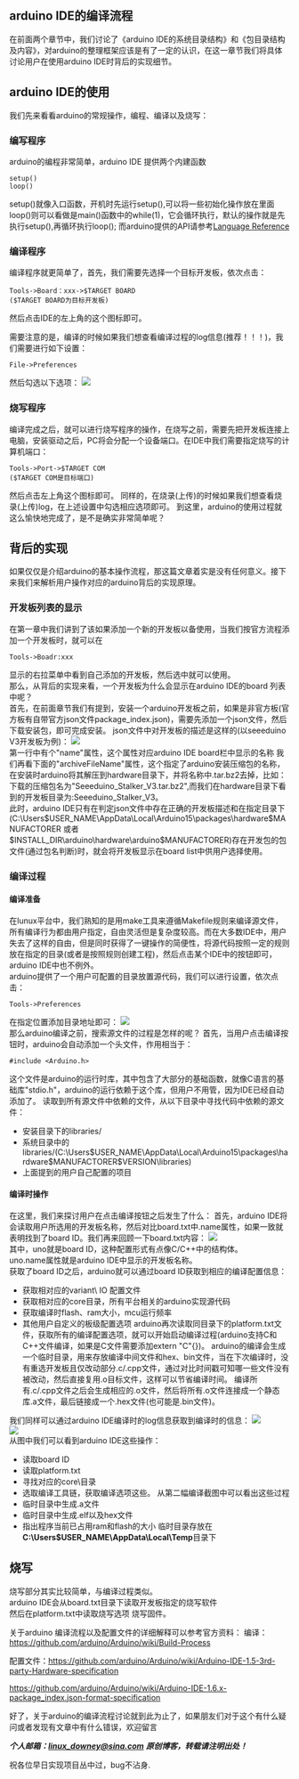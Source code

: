 ## arduino IDE的编译流程
在前面两个章节中，我们讨论了《arduino IDE的系统目录结构》和《包目录结构及内容》，对arduino的整理框架应该是有了一定的认识，在这一章节我们将具体讨论用户在使用arduino IDE时背后的实现细节。

## arduino IDE的使用
我们先来看看arduino的常规操作，编程、编译以及烧写：
### 编写程序
arduino的编程非常简单，arduino IDE 提供两个内建函数

    setup()
    loop()
setup()就像入口函数，开机时先运行setup(),可以将一些初始化操作放在里面
loop()则可以看做是main()函数中的while(1)，它会循环执行，默认的操作就是先执行setup(),再循环执行loop();
而arduino提供的API请参考[Language Reference](https://www.arduino.cc/reference/en/)  
### 编译程序
编译程序就更简单了，首先，我们需要先选择一个目标开发板，依次点击：

    Tools->Board：xxx->$TARGET BOARD
    ($TARGET BOARD为目标开发板)
然后点击IDE的左上角的这个图标即可。  


需要注意的是，编译的时候如果我们想查看编译过程的log信息(推荐！！！)，我们需要进行如下设置：

    File->Preferences
然后勾选以下选项：
![](https://raw.githubusercontent.com/linux-downey/bloc_test/master/article/arduino_build_process/set_compile_log.png)  
### 烧写程序
编译完成之后，就可以进行烧写程序的操作，在烧写之前，需要先把开发板连接上电脑，安装驱动之后，PC将会分配一个设备端口。在IDE中我们需要指定烧写的计算机端口：

    Tools->Port->$TARGET COM
    ($TARGET COM是目标端口)
然后点击左上角这个图标即可。
同样的，在烧录(上传)的时候如果我们想查看烧录(上传)log，在上述设置中勾选相应选项即可。
到这里，arduino的使用过程就这么愉快地完成了，是不是确实非常简单呢？
## 背后的实现
如果仅仅是介绍arduino的基本操作流程，那这篇文章着实是没有任何意义。接下来我们来解析用户操作对应的arduino背后的实现原理。
### 开发板列表的显示
在第一章中我们讲到了该如果添加一个新的开发板以备使用，当我们按官方流程添加一个开发板时，就可以在

    Tools->Boadr:xxx
显示的右拉菜单中看到自己添加的开发板，然后选中就可以使用。  
那么，从背后的实现来看，一个开发板为什么会显示在arduino IDE的board 列表中呢？  
首先，在前面章节我们有提到，安装一个arduino开发板之前，如果是非官方板(官方板有自带官方json文件package_index.json)，需要先添加一个json文件，然后下载安装包，即可完成安装。
json文件中对开发板的描述是这样的(以seeeduino V3开发板为例)：
![](https://raw.githubusercontent.com/linux-downey/bloc_test/master/article/arduino_build_process/stack_V3.png)  
第一行中有个"name"属性，这个属性对应arduino IDE board栏中显示的名称
我们再看下面的"archiveFileName"属性，这个指定了arduino安装压缩包的名称，在安装时arduino将其解压到hardware目录下，并将名称中.tar.bz2去掉，比如：下载的压缩包名为"Seeeduino_Stalker_V3.tar.bz2",而我们在hardware目录下看到的开发板目录为:Seeeduino_Stalker_V3。  
此时，arduino IDE只有在判定json文件中存在正确的开发板描述和在指定目录下(C:\Users\$USER_NAME\AppData\Local\Arduino15\packages\hardware\$MANUFACTORER 或者 $INSTALL_DIR\arduino\hardware\arduino\$MANUFACTORER)存在开发包的包文件(通过包名判断)时，就会将开发板显示在board list中供用户选择使用。

### 编译过程
#### 编译准备
在lunux平台中，我们熟知的是用make工具来遵循Makefile规则来编译源文件，所有编译行为都由用户指定，自由灵活但是复杂度较高。而在大多数IDE中，用户失去了这样的自由，但是同时获得了一键操作的简便性，将源代码按照一定的规则放在指定的目录(或者是按照规则创建工程)，然后点击某个IDE中的按钮即可，arduino IDE中也不例外。  
arduino提供了一个用户可配置的目录放置源代码，我们可以进行设置，依次点击：

    Tools->Preferences
在指定位置添加目录地址即可：
![](https://raw.githubusercontent.com/linux-downey/bloc_test/master/article/arduino_build_process/add_directory.png)  
那么arduino编译之前，搜索源文件的过程是怎样的呢？
首先，当用户点击编译按钮时，arduino会自动添加一个头文件，作用相当于：

    #include <Arduino.h>
这个文件是arduino的运行时库，其中包含了大部分的基础函数，就像C语言的基础库"stdio.h"，arduino的运行依赖于这个库，但用户不用管，因为IDE已经自动添加了。
读取到所有源文件中依赖的文件，从以下目录中寻找代码中依赖的源文件：
* 安装目录下的libraries/
* 系统目录中的libraries/(C:\Users\$USER_NAME\AppData\Local\Arduino15\packages\hardware\$MANUFACTORER\$VERSION\libraries)
* 上面提到的用户自己配置的项目

#### 编译时操作
在这里，我们来探讨用户在点击编译按钮之后发生了什么：
首先，arduino IDE将会读取用户所选用的开发板名称，然后对比board.txt中.name属性，如果一致就表明找到了board ID。我们再来回顾一下board.txt内容：
![](https://raw.githubusercontent.com/linux-downey/bloc_test/master/article/arduino_build_process/board_txt.png)  
其中，uno就是board ID，这种配置形式有点像C/C++中的结构体。  
uno.name属性就是arduino IDE中显示的开发板名称。  
获取了board ID之后，arduino就可以通过board ID获取到相应的编译配置信息：  
* 获取相对应的variant\ IO 配置文件
* 获取相对应的core目录，所有平台相关的arduino实现源代码
* 获取编译时flash、ram大小，mcu运行频率
* 其他用户自定义的板级配置选项
arduino再次读取同目录下的platform.txt文件，获取所有的编译配置选项，就可以开始启动编译过程(arduino支持C和C++文件编译，如果是C文件需要添加extern "C"{})。
arduino的编译会生成一个临时目录，用来存放编译中间文件和hex、bin文件，当在下次编译时，没有重选开发板且仅改动部分.c/.cpp文件，通过对比时间戳可知哪一些文件没有被改动，然后直接复用.o目标文件，这样可以节省编译时间。
编译所有.c/.cpp文件之后会生成相应的.o文件，然后将所有.o文件连接成一个静态库.a文件，最后链接成一个.hex文件(也可能是.bin文件)。

我们同样可以通过arduino IDE编译时的log信息获取到编译时的信息：
![](https://raw.githubusercontent.com/linux-downey/bloc_test/master/article/arduino_build_process/compile.png)  
![](https://raw.githubusercontent.com/linux-downey/bloc_test/master/article/arduino_build_process/compile2.png)  
从图中我们可以看到arduino IDE这些操作：
* 读取board ID
* 读取platform.txt
* 寻找对应的core\目录
* 选取编译工具链，获取编译选项这些。
从第二幅编译截图中可以看出这些过程
* 临时目录中生成.a文件
* 临时目录中生成.elf以及hex文件
* 指出程序当前已占用ram和flash的大小
临时目录存放在**C:\Users\$USER_NAME\AppData\Local\Temp**目录下

## 烧写
烧写部分其实比较简单，与编译过程类似。  
arduino IDE会从board.txt目录下读取开发板指定的烧写软件  
然后在platform.txt中读取烧写选项
烧写固件。

关于arduino 编译流程以及配置文件的详细解释可以参考官方资料：
编译：https://github.com/arduino/Arduino/wiki/Build-Process  

配置文件：https://github.com/arduino/Arduino/wiki/Arduino-IDE-1.5-3rd-party-Hardware-specification  

https://github.com/arduino/Arduino/wiki/Arduino-IDE-1.6.x-package_index.json-format-specification  


好了，关于arduino的编译流程讨论就到此为止了，如果朋友们对于这个有什么疑问或者发现有文章中有什么错误，欢迎留言


***个人邮箱：linux_downey@sina.com***
***原创博客，转载请注明出处！***

祝各位早日实现项目丛中过，bug不沾身.
